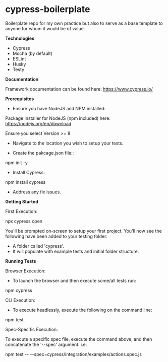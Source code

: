 # cypress-boilerplate
Boilerplate repo for my own practice but also to serve as a base template to anyone for whom it would be of value.

**Technologies**

- Cypress
- Mocha (by default)
- ESLint
- Husky
- Testy

**Documentation**

Framework documentation can be found here: https://www.cypress.io/

**Prerequisites**

- Ensure you have NodeJS and NPM installed:

Package installer for NodeJS (npm included) here: https://nodejs.org/en/download

Ensure you select Version >= 8

- Navigate to the location you wish to setup your tests.

- Create the pakcage.json file::

npm init -y

- Install Cypress:

npm install cypress

- Address any fix issues.

**Getting Started**

First Execution:

npx cypress open

You'll be prompted on-screen to setup your first project. You'll now see the following have been added to your testing folder:

- A folder called 'cypress'.
- It will populate with example tests and initial folder structure.

**Running Tests**

Browser Execution:

- To launch the browser and then execute some/all tests run:

npm cypress

CLI Execution:

- To execute headlessly, execute the following on the command line:

npm test

Spec-Specific Execution:

To execute a specific spec file, execute the command above, and then concatenate the '--spec' argument. i.e.

npm test -- --spec=cypress/integration/examples/actions.spec.js